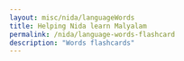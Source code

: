 ```yaml
---
layout: misc/nida/languageWords
title: Helping Nida learn Malyalam
permalink: /nida/language-words-flashcard
description: "Words flashcards"
---
```

